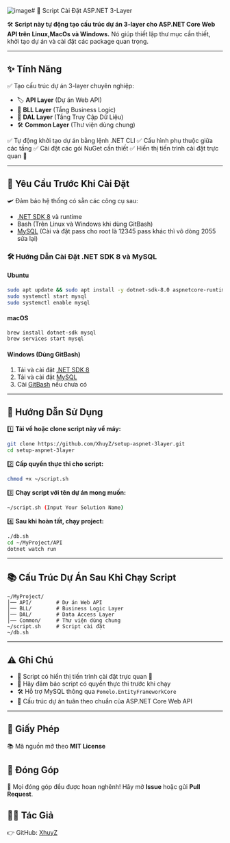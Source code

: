 ![image](https://github.com/user-attachments/assets/14528c50-7296-43bc-8c6e-2e932aa1695a)# 
🚀 Script Cài Đặt ASP.NET 3-Layer


&#x20;&#x20;

🛠 **Script này tự động tạo cấu trúc dự án 3-layer cho ASP.NET Core Web API trên Linux,MacOs và Windows.**
Nó giúp thiết lập thư mục cần thiết, khởi tạo dự án và cài đặt các package quan trọng.

---

## ✨ Tính Năng

✅ Tạo cấu trúc dự án 3-layer chuyên nghiệp:

- 🏷 **API Layer** (Dự án Web API)
- 💠 **BLL Layer** (Tầng Business Logic)
- 💾 **DAL Layer** (Tầng Truy Cập Dữ Liệu)
- 🛠 **Common Layer** (Thư viện dùng chung)

✅ Tự động khởi tạo dự án bằng lệnh .NET CLI
✅ Cấu hình phụ thuộc giữa các tầng
✅ Cài đặt các gói NuGet cần thiết
✅ Hiển thị tiến trình cài đặt trực quan 🎯

---

## 📌 Yêu Cầu Trước Khi Cài Đặt

🛩 Đảm bảo hệ thống có sẵn các công cụ sau:

- [.NET SDK 8](https://dotnet.microsoft.com/en-us/download/dotnet/8.0) và runtime
- Bash (Trên Linux và Windows khi dùng GitBash)
- [MySQL](https://dev.mysql.com/downloads/) (Cài và đặt pass cho root là 12345 pass khác thì vô dòng 2055 sửa lại)

### 🛠 Hướng Dẫn Cài Đặt .NET SDK 8 và MySQL

#### **Ubuntu**

```bash
sudo apt update && sudo apt install -y dotnet-sdk-8.0 aspnetcore-runtime-8.0 mysql-server
sudo systemctl start mysql
sudo systemctl enable mysql
```

#### **macOS**

```bash
brew install dotnet-sdk mysql
brew services start mysql
```

#### **Windows (Dùng GitBash)**

1. Tải và cài đặt [.NET SDK 8](https://dotnet.microsoft.com/en-us/download/dotnet/8.0)
2. Tải và cài đặt [MySQL](https://dev.mysql.com/downloads/installer/)
3. Cài [GitBash](https://git-scm.com/downloads) nếu chưa có

---

## 🚀 Hướng Dẫn Sử Dụng

1️⃣ **Tải về hoặc clone script này về máy:**

```bash
git clone https://github.com/XhuyZ/setup-aspnet-3layer.git
cd setup-aspnet-3layer
```

2️⃣ **Cấp quyền thực thi cho script:**

```bash
chmod +x ~/script.sh
```

3️⃣ **Chạy script với tên dự án mong muốn:**

```bash
~/script.sh (Input Your Solution Name)
```

4️⃣ **Sau khi hoàn tất, chạy project:**

```bash
./db.sh
cd ~/MyProject/API
dotnet watch run
```

---

## 📚 Cấu Trúc Dự Án Sau Khi Chạy Script

```
~/MyProject/
│── API/        # Dự án Web API
│── BLL/        # Business Logic Layer
│── DAL/        # Data Access Layer
│── Common/     # Thư viện dùng chung
~/script.sh     # Script cài đặt
~/db.sh
```

---

## ⚠️ Ghi Chú

- 🏁 Script có hiển thị tiến trình cài đặt trực quan 🎯
- 🔐 Hãy đảm bảo script có quyền thực thi trước khi chạy
- 🛠 Hỗ trợ MySQL thông qua `Pomelo.EntityFrameworkCore`
- 📌 Cấu trúc dự án tuân theo chuẩn của ASP.NET Core Web API

---

## 📝 Giấy Phép

📚 Mã nguồn mở theo **MIT License**

## 🤝 Đóng Góp

🚀 Mọi đóng góp đều được hoan nghênh! Hãy mở **Issue** hoặc gửi **Pull Request**.

## 👨‍💻 Tác Giả

👉 GitHub: [XhuyZ](https://github.com/XhuyZ)


